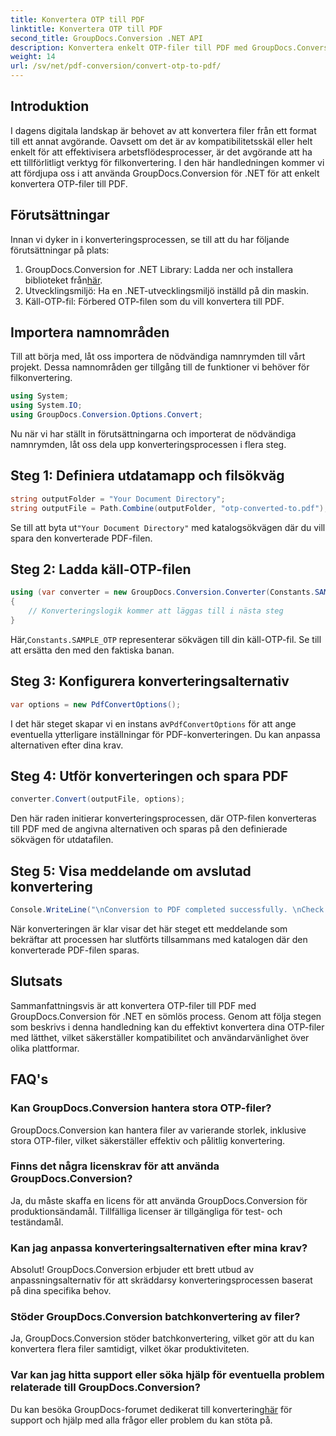 ```yaml
---
title: Konvertera OTP till PDF
linktitle: Konvertera OTP till PDF
second_title: GroupDocs.Conversion .NET API
description: Konvertera enkelt OTP-filer till PDF med GroupDocs.Conversion för .NET. Effektivisera ditt arbetsflöde med detta intuitiva filkonverteringsverktyg.
weight: 14
url: /sv/net/pdf-conversion/convert-otp-to-pdf/
---
```

## Introduktion
I dagens digitala landskap är behovet av att konvertera filer från ett format till ett annat avgörande. Oavsett om det är av kompatibilitetsskäl eller helt enkelt för att effektivisera arbetsflödesprocesser, är det avgörande att ha ett tillförlitligt verktyg för filkonvertering. I den här handledningen kommer vi att fördjupa oss i att använda GroupDocs.Conversion för .NET för att enkelt konvertera OTP-filer till PDF.
## Förutsättningar
Innan vi dyker in i konverteringsprocessen, se till att du har följande förutsättningar på plats:
1.  GroupDocs.Conversion for .NET Library: Ladda ner och installera biblioteket från[här](https://releases.groupdocs.com/conversion/net/).
2. Utvecklingsmiljö: Ha en .NET-utvecklingsmiljö inställd på din maskin.
3. Käll-OTP-fil: Förbered OTP-filen som du vill konvertera till PDF.

## Importera namnområden
Till att börja med, låt oss importera de nödvändiga namnrymden till vårt projekt. Dessa namnområden ger tillgång till de funktioner vi behöver för filkonvertering.

```csharp
using System;
using System.IO;
using GroupDocs.Conversion.Options.Convert;
```

Nu när vi har ställt in förutsättningarna och importerat de nödvändiga namnrymden, låt oss dela upp konverteringsprocessen i flera steg.
## Steg 1: Definiera utdatamapp och filsökväg
```csharp
string outputFolder = "Your Document Directory";
string outputFile = Path.Combine(outputFolder, "otp-converted-to.pdf");
```
 Se till att byta ut`"Your Document Directory"` med katalogsökvägen där du vill spara den konverterade PDF-filen.
## Steg 2: Ladda käll-OTP-filen
```csharp
using (var converter = new GroupDocs.Conversion.Converter(Constants.SAMPLE_OTP))
{
    // Konverteringslogik kommer att läggas till i nästa steg
}
```
 Här,`Constants.SAMPLE_OTP` representerar sökvägen till din käll-OTP-fil. Se till att ersätta den med den faktiska banan.
## Steg 3: Konfigurera konverteringsalternativ
```csharp
var options = new PdfConvertOptions();
```
 I det här steget skapar vi en instans av`PdfConvertOptions` för att ange eventuella ytterligare inställningar för PDF-konverteringen. Du kan anpassa alternativen efter dina krav.
## Steg 4: Utför konverteringen och spara PDF
```csharp
converter.Convert(outputFile, options);
```
Den här raden initierar konverteringsprocessen, där OTP-filen konverteras till PDF med de angivna alternativen och sparas på den definierade sökvägen för utdatafilen.
## Steg 5: Visa meddelande om avslutad konvertering
```csharp
Console.WriteLine("\nConversion to PDF completed successfully. \nCheck output in {0}", outputFolder);
```
När konverteringen är klar visar det här steget ett meddelande som bekräftar att processen har slutförts tillsammans med katalogen där den konverterade PDF-filen sparas.

## Slutsats
Sammanfattningsvis är att konvertera OTP-filer till PDF med GroupDocs.Conversion för .NET en sömlös process. Genom att följa stegen som beskrivs i denna handledning kan du effektivt konvertera dina OTP-filer med lätthet, vilket säkerställer kompatibilitet och användarvänlighet över olika plattformar.
## FAQ's
### Kan GroupDocs.Conversion hantera stora OTP-filer?
GroupDocs.Conversion kan hantera filer av varierande storlek, inklusive stora OTP-filer, vilket säkerställer effektiv och pålitlig konvertering.
### Finns det några licenskrav för att använda GroupDocs.Conversion?
Ja, du måste skaffa en licens för att använda GroupDocs.Conversion för produktionsändamål. Tillfälliga licenser är tillgängliga för test- och teständamål.
### Kan jag anpassa konverteringsalternativen efter mina krav?
Absolut! GroupDocs.Conversion erbjuder ett brett utbud av anpassningsalternativ för att skräddarsy konverteringsprocessen baserat på dina specifika behov.
### Stöder GroupDocs.Conversion batchkonvertering av filer?
Ja, GroupDocs.Conversion stöder batchkonvertering, vilket gör att du kan konvertera flera filer samtidigt, vilket ökar produktiviteten.
### Var kan jag hitta support eller söka hjälp för eventuella problem relaterade till GroupDocs.Conversion?
 Du kan besöka GroupDocs-forumet dedikerat till konvertering[här](https://forum.groupdocs.com/c/conversion/11) för support och hjälp med alla frågor eller problem du kan stöta på.